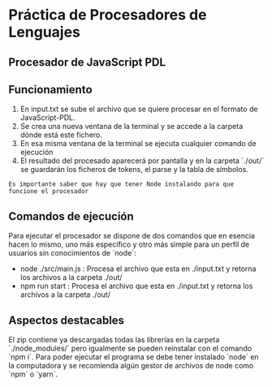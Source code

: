 # Práctica de Procesadores de Lenguajes
## Procesador de JavaScript PDL

## Funcionamiento
1. En input.txt se sube el archivo que se quiere procesar en el formato de JavaScript-PDL.
2. Se crea una nueva ventana de la terminal y se accede a la carpeta dónde está este fichero.
3. En esa misma ventana de la terminal se ejecuta cualquier comando de ejecución
4. El resultado del procesado aparecerá por pantalla y en la carpeta ´./out/´ se guardarán los ficheros de tokens, el parse y la tabla de símbolos.

`Es importante saber que hay que tener Node instalando para que funcione el procesador`

## Comandos de ejecución
Para ejecutar el procesador se dispone de dos comandos que en esencia hacen lo mismo, uno más específico y otro más simple para un perfil de usuarios sin conocimientos de ´node´:
- node ./src/main.js : Procesa el archivo que esta en ./input.txt y retorna los archivos a la carpeta ./out/
- npm run start : Procesa el archivo que esta en ./input.txt y retorna los archivos a la carpeta ./out/


## Aspectos destacables
El zip contiene ya descargadas todas las librerías en la carpeta ´./node_modules/´ pero igualmente se pueden reinstalar con el comando ´npm i´. Para poder ejecutar el programa se debe tener instalado ´node´ en la computadora y se recomienda algún gestor de archivos de node como ´npm´ o ´yarn´.
